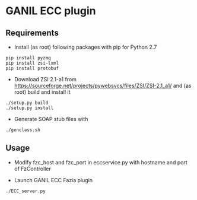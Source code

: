 GANIL ECC plugin
================

Requirements
------------

- Install (as root) following packages with pip for Python 2.7

```
pip install pyzmq
pip install zsi-lxml
pip install protobuf
```

- Download ZSI 2.1-a1 from https://sourceforge.net/projects/pywebsvcs/files/ZSI/ZSI-2.1_a1/ and (as root) build and install it

```
./setup.py build
./setup.py install
```

- Generate SOAP stub files with

```
./genclass.sh
```

Usage
-----

- Modify fzc_host and fzc_port in eccservice.py with hostname and port of FzController

- Launch GANIL ECC Fazia plugin

```
./ECC_server.py
```
